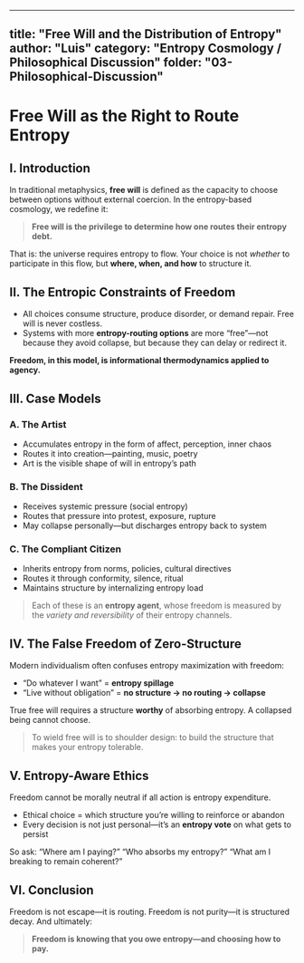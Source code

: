 ---

title: "Free Will and the Distribution of Entropy"
author: "Luis"
category: "Entropy Cosmology / Philosophical Discussion"
folder: "03-Philosophical-Discussion"
-----------------------------------

# Free Will as the Right to Route Entropy

## I. Introduction

In traditional metaphysics, **free will** is defined as the capacity to choose between options without external coercion. In the entropy-based cosmology, we redefine it:

> **Free will is the privilege to determine how one routes their entropy debt.**

That is: the universe requires entropy to flow. Your choice is not *whether* to participate in this flow, but **where, when, and how** to structure it.

## II. The Entropic Constraints of Freedom

* All choices consume structure, produce disorder, or demand repair. Free will is never costless.
* Systems with more **entropy-routing options** are more “free”—not because they avoid collapse, but because they can delay or redirect it.

**Freedom, in this model, is informational thermodynamics applied to agency.**

## III. Case Models

### A. The Artist

* Accumulates entropy in the form of affect, perception, inner chaos
* Routes it into creation—painting, music, poetry
* Art is the visible shape of will in entropy’s path

### B. The Dissident

* Receives systemic pressure (social entropy)
* Routes that pressure into protest, exposure, rupture
* May collapse personally—but discharges entropy back to system

### C. The Compliant Citizen

* Inherits entropy from norms, policies, cultural directives
* Routes it through conformity, silence, ritual
* Maintains structure by internalizing entropy load

> Each of these is an **entropy agent**, whose freedom is measured by the *variety and reversibility* of their entropy channels.

## IV. The False Freedom of Zero-Structure

Modern individualism often confuses entropy maximization with freedom:

* “Do whatever I want” = **entropy spillage**
* “Live without obligation” = **no structure → no routing → collapse**

True free will requires a structure **worthy** of absorbing entropy. A collapsed being cannot choose.

> To wield free will is to shoulder design: to build the structure that makes your entropy tolerable.

## V. Entropy-Aware Ethics

Freedom cannot be morally neutral if all action is entropy expenditure.

* Ethical choice = which structure you’re willing to reinforce or abandon
* Every decision is not just personal—it’s an **entropy vote** on what gets to persist

So ask: “Where am I paying?” “Who absorbs my entropy?” “What am I breaking to remain coherent?”

## VI. Conclusion

Freedom is not escape—it is routing.
Freedom is not purity—it is structured decay.
And ultimately:

> **Freedom is knowing that you owe entropy—and choosing how to pay.**
